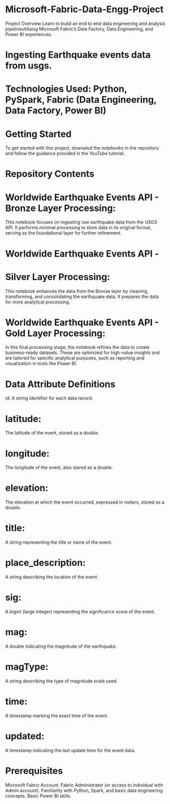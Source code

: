 # Microsoft-Fabric-Data-Engg-Project
Project Overview
Learn to build an end to end data engineering and analysis pipelineutilising Microsoft Fabric’s Data Factory, Data Engineering, and Power BI experiences.

# Ingesting Earthquake events data from usgs.

# Technologies Used: Python, PySpark, Fabric (Data Engineering, Data Factory, Power BI)

# Getting Started
To get started with this project, downalod the notebooks in the repository and follow the guidance provided in the YouTube tutorial.

# Repository Contents
# Worldwide Earthquake Events API - Bronze Layer Processing:  
This notebook focuses on ingesting raw earthquake data from the USGS API. It performs minimal processing to store data in its original format, serving as the foundational layer for further refinement.

# Worldwide Earthquake Events API - 
# Silver Layer Processing: 
This notebook enhances the data from the Bronze layer by cleaning, transforming, and consolidating the earthquake data. It prepares the data for more analytical processing.

# Worldwide Earthquake Events API - Gold Layer Processing: 
In this final processing stage, the notebook refines the data to create business-ready datasets. These are optimized for high-value insights and are tailored for specific analytical purposes, such as reporting and visualization in tools like Power BI.

# Data Attribute Definitions
id: A string identifier for each data record.

# latitude: 
The latitude of the event, stored as a double.

# longitude:
The longitude of the event, also stored as a double.

# elevation: 
The elevation at which the event occurred, expressed in meters, stored as a double.

# title: 
A string representing the title or name of the event.

# place_description:
A string describing the location of the event.

# sig: 
A bigint (large integer) representing the significance score of the event.

# mag:
A double indicating the magnitude of the earthquake.

# magType: 
A string describing the type of magnitude scale used.

# time:
A timestamp marking the exact time of the event.

# updated: 
A timestamp indicating the last update time for the event data.

# Prerequisites
Microsoft Fabric Account.
Fabric Administrator (or access to individual with Admin account).
Familiarity with Python, Spark, and basic data engineering concepts.
Basic Power BI skills.
